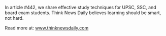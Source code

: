 In article #442, we share effective study techniques for UPSC, SSC, and board exam students. Think News Daily believes learning should be smart, not hard.

Read more at: www.thinknewsdaily.com